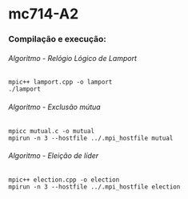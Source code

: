 # mc714-A2

### Compilação e execução:

###### Algoritmo - Relógio Lógico de Lamport
  ```
  mpic++ lamport.cpp -o lamport
  ./lamport
  ```
###### Algoritmo - Exclusão mútua
  ```
  mpicc mutual.c -o mutual
  mpirun -n 3 --hostfile ../.mpi_hostfile mutual
  ```
###### Algoritmo - Eleição de líder
  ```
  mpic++ election.cpp -o election
  mpirun -n 3 --hostfile ../.mpi_hostfile election
  ```
